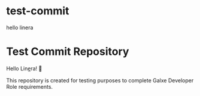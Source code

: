 # test-commit
hello linera
# Test Commit Repository  

Hello Line̲ra! 🚀  

This repository is created for testing purposes to complete Galxe Developer Role requirements.  
